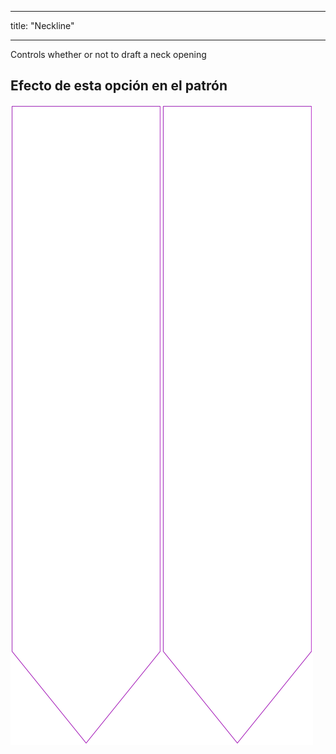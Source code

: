 - - -
title: "Neckline"
- - -

Controls whether or not to draft a neck opening

## Efecto de esta opción en el patrón

![Esta imagen muestra el efecto de esta opción superponiendo varias variantes que tienen un valor diferente para esta opción](walburga_neckline_sample.svg "Efecto de esta opción en el patrón")

